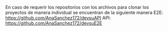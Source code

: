 En caso de requerir los repositorios con los archivos para clonar los proyectos de manera individual se encuentran de la siguiente manera
E2E: https://github.com/AnaSanchez172/devsuAPI
API: https://github.com/AnaSanchez172/devsuE2E

